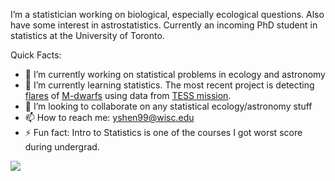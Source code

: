 
I’m a statistician working on biological, especially ecological questions. Also have some interest in astrostatistics. Currently an incoming PhD student in statistics at the University of Toronto.

Quick Facts:

- 🔭 I’m currently working on statistical problems in ecology and astronomy
- 🌱 I’m currently learning statistics. The most recent project is detecting [flares](https://en.wikipedia.org/wiki/Solar_flare) of [M-dwarfs](https://en.wikipedia.org/wiki/Red_dwarf) using data from [TESS mission](https://tess.mit.edu/). 
- 👯 I’m looking to collaborate on any statistical ecology/astronomy stuff
- 📫 How to reach me: yshen99@wisc.edu
- ⚡ Fun fact: Intro to Statistics is one of the courses I got worst score during undergrad. 

![](https://github-readme-stats.vercel.app/api/top-langs/?username=YunyiShen&count_private=true&show_icons=true&theme=radical&layout=compact&hide=HTML,JavaScript)


<!--
**YunyiShen/YunyiShen** is a ✨ _special_ ✨ repository because its `README.md` (this file) appears on your GitHub profile.


Here are some ideas to get you started:

- 🔭 I’m currently working on ...
- 🌱 I’m currently learning ...
- 👯 I’m looking to collaborate on ...
- 🤔 I’m looking for help with ...
- 💬 Ask me about ...
- 📫 How to reach me: ...
- 😄 Pronouns: ...
- ⚡ Fun fact: ...
-->
